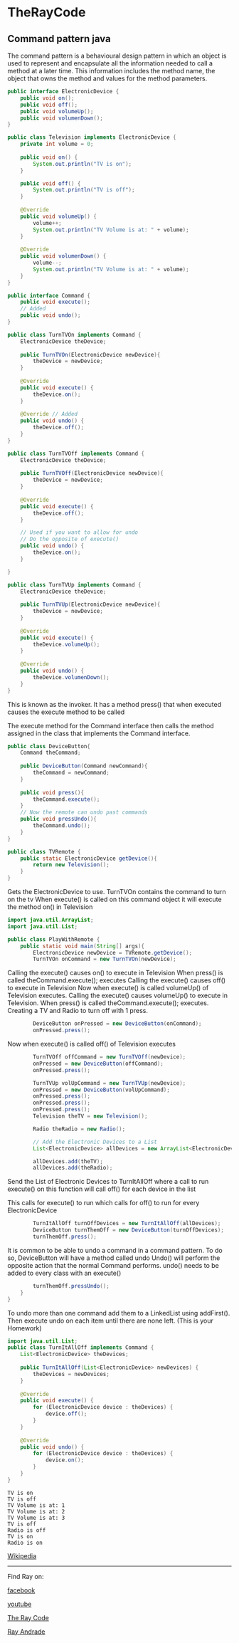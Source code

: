# TheRayCode
## Command pattern java

The command pattern is a behavioural design pattern in which an object is used to represent and encapsulate all the information needed to call a method at a later time.
This information includes the method name, the object that owns the method and values for the method parameters.

```java
public interface ElectronicDevice {
    public void on();
    public void off();
    public void volumeUp();
    public void volumenDown();
}
```

```java
public class Television implements ElectronicDevice {
    private int volume = 0;
    
    public void on() {
        System.out.println("TV is on");
    }

    public void off() {
        System.out.println("TV is off");
    }
    
    @Override
    public void volumeUp() {
        volume++;
        System.out.println("TV Volume is at: " + volume);
    }
    
    @Override
    public void volumenDown() {
        volume--;
        System.out.println("TV Volume is at: " + volume);
    }
}
```

```java
public interface Command {
    public void execute();
    // Added
    public void undo();
}
```

```java
public class TurnTVOn implements Command {
    ElectronicDevice theDevice;
    
    public TurnTVOn(ElectronicDevice newDevice){
        theDevice = newDevice;
    }
    
    @Override
    public void execute() {
        theDevice.on();
    }
    
    @Override // Added
    public void undo() {
        theDevice.off();
    }
}
```

```java
public class TurnTVOff implements Command {
    ElectronicDevice theDevice;
    
    public TurnTVOff(ElectronicDevice newDevice){
        theDevice = newDevice;
    }
    
    @Override
    public void execute() {
        theDevice.off();
    }

    // Used if you want to allow for undo
    // Do the opposite of execute()
    public void undo() {
        theDevice.on();
    }

}
```

```java
public class TurnTVUp implements Command {
    ElectronicDevice theDevice;
    
    public TurnTVUp(ElectronicDevice newDevice){
        theDevice = newDevice;
    }
    
    @Override
    public void execute() {
        theDevice.volumeUp();
    }
    
    @Override
    public void undo() {
        theDevice.volumenDown();
    }
}
```

This is known as the invoker.
It has a method press() that when executed causes the execute method to be called

The execute method for the Command interface then calls the method assigned in the class that implements the Command interface.
```java
public class DeviceButton{
    Command theCommand;
    
    public DeviceButton(Command newCommand){
        theCommand = newCommand;
    }
    
    public void press(){
        theCommand.execute();
    }
    // Now the remote can undo past commands
    public void pressUndo(){
        theCommand.undo();
    }
}
```

```java
public class TVRemote {
    public static ElectronicDevice getDevice(){
        return new Television();
    }
}
```
Gets the ElectronicDevice to use.
TurnTVOn contains the command to turn on the tv When execute() is called on this command object it will execute the method on() in Television
```java
import java.util.ArrayList;
import java.util.List;

public class PlayWithRemote {
    public static void main(String[] args){
        ElectronicDevice newDevice = TVRemote.getDevice();
        TurnTVOn onCommand = new TurnTVOn(newDevice);
```
Calling the execute() causes on() to execute in Television
When press() is called theCommand.execute(); executes
Calling the execute() causes off() to execute in Television
Now when execute() is called volumeUp() of Television executes.
Calling the execute() causes volumeUp() to execute in Television.
When press() is called theCommand.execute(); executes.
Creating a TV and Radio to turn off with 1 press.

```java
        DeviceButton onPressed = new DeviceButton(onCommand);
        onPressed.press();
```
Now when execute() is called off() of Television executes
```java        
        TurnTVOff offCommand = new TurnTVOff(newDevice);
        onPressed = new DeviceButton(offCommand);
        onPressed.press();
```

```java
        TurnTVUp volUpCommand = new TurnTVUp(newDevice);
        onPressed = new DeviceButton(volUpCommand);
        onPressed.press();
        onPressed.press();
        onPressed.press();
        Television theTV = new Television();
```

```java
        Radio theRadio = new Radio();

        // Add the Electronic Devices to a List
        List<ElectronicDevice> allDevices = new ArrayList<ElectronicDevice>();

        allDevices.add(theTV);
        allDevices.add(theRadio);
```
Send the List of Electronic Devices to TurnItAllOff  where a call to run execute() on this function will call off() for each device in the list

This calls for execute() to run which calls for off() to run for every ElectronicDevice
```java
        TurnItAllOff turnOffDevices = new TurnItAllOff(allDevices);
        DeviceButton turnThemOff = new DeviceButton(turnOffDevices);
        turnThemOff.press();
```
It is common to be able to undo a command in a command pattern. 
To do so, DeviceButton will have a method called undo Undo() will perform the opposite action that the normal Command performs. 
undo() needs to be added to every class with an execute()

```java
        turnThemOff.pressUndo();
    }
}
```
To undo more than one command add them to a LinkedList using addFirst(). 
Then execute undo on each item until there are none left. (This is your Homework)

```java
import java.util.List;
public class TurnItAllOff implements Command {
    List<ElectronicDevice> theDevices;
    
    public TurnItAllOff(List<ElectronicDevice> newDevices) {
        theDevices = newDevices;
    }
    
    @Override
    public void execute() {
        for (ElectronicDevice device : theDevices) {
            device.off();
        }
    }
    
    @Override
    public void undo() {
        for (ElectronicDevice device : theDevices) {
            device.on();
        }
    }
}
```

```run
TV is on
TV is off
TV Volume is at: 1
TV Volume is at: 2
TV Volume is at: 3
TV is off
Radio is off
TV is on
Radio is on
```



[Wikipedia](https://en.wikipedia.org/wiki/Command_pattern)

----------------------------------------------------------------------------------------------------

Find Ray on:

[facebook](https://www.facebook.com/TheRayCode/)

[youtube](https://www.youtube.com/user/AndradeRay/)

[The Ray Code](https://www.RayAndrade.com)

[Ray Andrade](https://www.RayAndrade.org)
